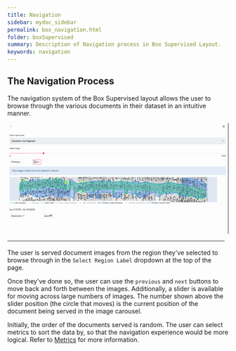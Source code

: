 ```yaml
---
title: Navigation
sidebar: mydoc_sidebar
permalink: box_navigation.html
folder: boxSupervised
summary: Description of Navigation process in Box Supervised Layout.
keywords: navigation
---
```


## The Navigation Process

The navigation system of the Box Supervised layout allows the user to browse through the various documents in their dataset in an intuitive manner. 

![Gif showing navigation procedure of Box Supervised Layout](gifs/box_navigation.gif)

The user is served document images from the region they've selected to browse through in the `Select Region Label` dropdown at the top of the page.

Once they've done so, the user can use the `previous` and `next` buttons to move back and forth between the images. Additionally, a slider is available for moving across large numbers of images. The number shown above the slider position (the circle that moves) is the current position of the document being served in the image carousel.

Initially, the order of the documents served is random. The user can select metrics to sort the data by, so that the navigation experience would be more logical. Refer to [Metrics](box_metrics.html) for more information.